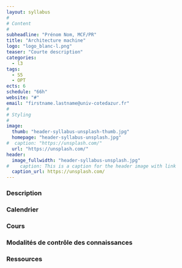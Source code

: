 ```yaml
---
layout: syllabus
#
# Content
#
subheadline: "Prénom Nom, MCF/PR"
title: "Architecture machine"
logo: "logo_blanc-l.png"
teaser: "Courte description"
categories:
  - l3
tags:
  - S5
  - OPT
ects: 6
schedule: "66h"
website: "#"
email: "firstname.lastname@univ-cotedazur.fr"
#
# Styling
#
image:
  thumb: "header-syllabus-unsplash-thumb.jpg"
  homepage: "header-syllabus-unsplash.jpg"
#  caption: "https://unsplash.com/"
  url: "https://unsplash.com/"
header:
  image_fullwidth: "header-syllabus-unsplash.jpg"
#    caption: This is a caption for the header image with link
  caption_url: https://unsplash.com/  
---
```


###  Description ###

###  Calendrier ###

###  Cours ###

###  Modalités de contrôle des connaissances ###

###  Ressources ###
